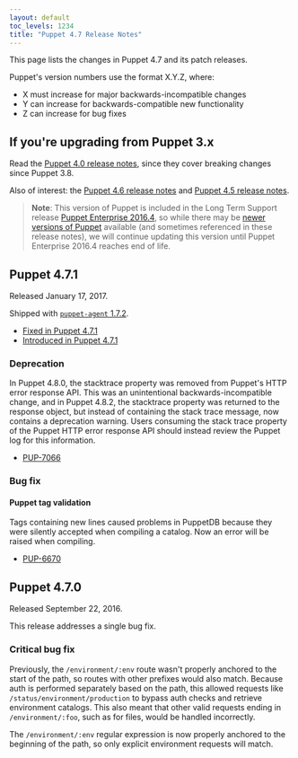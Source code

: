 ```yaml
---
layout: default
toc_levels: 1234
title: "Puppet 4.7 Release Notes"
---
```


[Puppet Enterprise 2016.4]: /pe/2016.4



This page lists the changes in Puppet 4.7 and its patch releases.

Puppet's version numbers use the format X.Y.Z, where:

* X must increase for major backwards-incompatible changes
* Y can increase for backwards-compatible new functionality
* Z can increase for bug fixes

## If you're upgrading from Puppet 3.x

Read the [Puppet 4.0 release notes](/puppet/4.0/release_notes.html), since they cover breaking changes since Puppet 3.8.

Also of interest: the [Puppet 4.6 release notes](/puppet/4.6/release_notes.html) and [Puppet 4.5 release notes](/puppet/4.5/release_notes.html).


>**Note**: This version of Puppet is included in the Long Term Support release [Puppet Enterprise 2016.4][], so while there may be [newer versions of Puppet](/puppet/latest) available (and sometimes referenced in these release notes), we will continue updating this version until Puppet Enterprise 2016.4 reaches end of life.

## Puppet 4.7.1

Released January 17, 2017.

Shipped with [`puppet-agent` 1.7.2](/puppet/4.7/release_notes_agent.html).

* [Fixed in Puppet 4.7.1](https://tickets.puppetlabs.com/issues/?jql=fixVersion%20%3D%20%27PUP%204.7.1%27)
* [Introduced in Puppet 4.7.1](https://tickets.puppetlabs.com/issues/?jql=affectedVersion+%3D+%27PUP+4.7.1%27)

### Deprecation

In Puppet 4.8.0, the stacktrace property was removed from Puppet's HTTP error response API. This was an unintentional backwards-incompatible change, and in Puppet 4.8.2, the stacktrace property was returned to the response object, but instead of containing the stack trace message, now contains a deprecation warning. Users consuming the stack trace property of the Puppet HTTP error response API should instead review the Puppet log for this information.

* [PUP-7066](https://tickets.puppetlabs.com/browse/PUP-7066)

### Bug fix

#### Puppet tag validation

Tags containing new lines caused problems in PuppetDB because they were silently accepted when compiling a catalog. Now an error will be raised when compiling.

* [PUP-6670](https://tickets.puppetlabs.com/browse/PUP-6670)

## Puppet 4.7.0

Released September 22, 2016.

This release addresses a single bug fix.

### Critical bug fix

Previously, the `/environment/:env` route wasn't properly anchored to the start of the path, so routes with other prefixes would also match. Because auth is performed separately based on the path, this allowed requests like `/status/environment/production` to bypass auth checks and retrieve environment catalogs. This also meant that other valid requests ending in `/environment/:foo`, such as for files, would be handled incorrectly.

The `/environment/:env` regular expression is now properly anchored to the beginning of the path, so only explicit environment requests will match.
